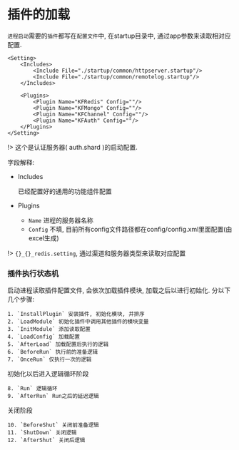 # 插件的加载

`进程启动`需要的`插件`都写在`配置文件`中, 在startup目录中, 通过app参数来读取相对应配置.

	<Setting>
		<Includes>
			<Include File="./startup/common/httpserver.startup"/>
			<Include File="./startup/common/remotelog.startup"/>
		</Includes>

		<Plugins>
			<Plugin Name="KFRedis" Config=""/>
			<Plugin Name="KFMongo" Config=""/>
			<Plugin Name="KFChannel" Config=""/>
			<Plugin Name="KFAuth" Config=""/>	
		</Plugins>
	</Setting>

!> 这个是认证服务器( auth.shard )的启动配置.

字段解释:

- Includes

	已经配置好的通用的功能组件配置

- Plugins
  - `Name` 进程的服务器名称
  - `Config` 不填, 目前所有config文件路径都在config/config.xml里面配置(由excel生成)
 
!>	`{}_{}_redis.setting`, 通过渠道和服务器类型来读取对应配置

### 插件执行状态机

启动进程读取插件配置文件, 会依次加载插件模块, 加载之后以进行初始化. 分以下几个步骤:

	1. `InstallPlugin` 安装插件, 初始化模块, 并排序
	2. `LoadModule` 初始化插件中调用其他插件的模块变量
	3. `InitModule` 添加读取配置
	4. `LoadConfig` 加载配置
	5. `AfterLoad` 加载配置后执行的逻辑
	6. `BeforeRun` 执行前的准备逻辑
	7. `OnceRun` 仅执行一次的逻辑

初始化以后进入逻辑循环阶段

	8. `Run` 逻辑循环
	9. `AfterRun` Run之后的延迟逻辑

关闭阶段

	10. `BeforeShut` 关闭前准备逻辑
	11. `ShutDown` 关闭逻辑
	12. `AfterShut` 关闭后逻辑